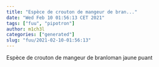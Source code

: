 ```yaml
---
title: "Espèce de crouton de mangeur de bran..."
date: "Wed Feb 10 01:56:13 CET 2021"
tags: ["fuu", "pipotron"]
author: m1ch3l
categories: ["generated"]
slug: "fuu/2021-02-10-01:56:13"
---
```


Espèce de crouton de mangeur de branloman jaune puant
